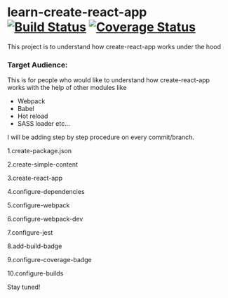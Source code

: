 # learn-create-react-app [![Build Status](https://travis-ci.org/hisivasankar/learn-create-react-app.svg?branch=master)](https://travis-ci.org/hisivasankar/learn-create-react-app) [![Coverage Status](https://coveralls.io/repos/github/hisivasankar/learn-create-react-app/badge.svg?branch=master)](https://coveralls.io/github/hisivasankar/learn-create-react-app?branch=master)

 This project is to understand how create-react-app works under the hood

### Target Audience:

This is for people who would like to understand how create-react-app works with the help of other modules
like 
* Webpack
* Babel
* Hot reload
* SASS loader etc...

I will be adding step by step procedure on every commit/branch.

1.create-package.json

2.create-simple-content

3.create-react-app

4.configure-dependencies

5.configure-webpack

6.configure-webpack-dev

7.configure-jest

8.add-build-badge

9.configure-coverage-badge

10.configure-builds

Stay tuned!
